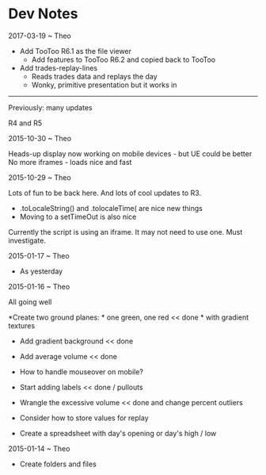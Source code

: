 Dev Notes
===


2017-03-19 ~ Theo

* Add TooToo R6.1 as the file viewer
	* Add features to TooToo R6.2 and copied back to TooToo
* Add trades-replay-lines
	* Reads trades data and replays the day
	* Wonky, primitive presentation but it works in


---

Previously: many updates

R4 and R5

2015-10-30 ~ Theo

Heads-up display now working on mobile devices - but UE could be better
No more iframes - loads nice and fast


2015-10-29 ~ Theo

Lots of fun to be back here. And lots of cool updates to R3.

* .toLocaleString() and .tolocaleTime( are nice new things
* Moving to a setTimeOut is also nice

Currently the script is using an iframe. It may not need to use one. Must investigate.


2015-01-17 ~ Theo

* As yesterday

2015-01-16 ~ Theo

All going well


*Create two ground planes:
	* one green, one red << done
	* with gradient textures
* Add gradient background << done
* Add average volume << done
* How to handle mouseover on mobile?
* Start adding labels << done / pullouts
* Wrangle the excessive volume << done and change percent outliers

* Consider how to store values for replay
* Create a spreadsheet with day's opening or day's high / low


2015-01-14 ~ Theo

* Create folders and files
